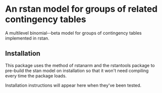 # An rstan model for groups of related contingency tables

A multilevel binomial--beta model for groups of contingency tables implemented in rstan.


## Installation

This package uses the method of rstanarm and the rstantools package to pre-build the stan
model on installation so that it won't need compiling every time the package loads.

Installation instructions will appear here when they've been tested.
